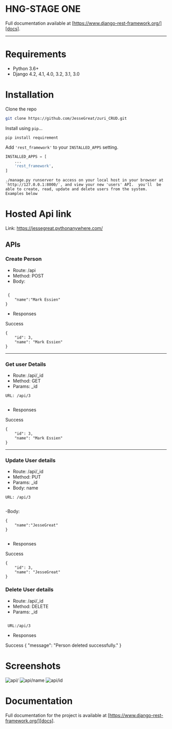 # HNG-STAGE ONE

Full documentation available at [https://www.django-rest-framework.org/][docs].

---

# Requirements

* Python 3.6+
* Django 4.2, 4.1, 4.0, 3.2, 3.1, 3.0

# Installation

Clone the repo
   ```sh
   git clone https://github.com/JesseGreat/zuri_CRUD.git
   ```

Install using `pip`...

    pip install requirement

Add `'rest_framework'` to your `INSTALLED_APPS` setting.
```python
INSTALLED_APPS = [
    ...
    'rest_framework',
]
```


    ./manage.py runserver to access on your local host in your browser at `http://127.0.0.1:8000/`, and view your new 'users' API.  you'll  be able to create, read, update and delete users from the system. Examples below

# Hosted Api link

Link: https://jessegreat.pythonanywhere.com/

## APIs

### Create Person

- Route: /api
- Method: POST
- Body:

```

 {
    "name":"Mark Essien"
}

```

- Responses

Success

```
{
    "id": 3,
    "name": "Mark Essien"
}

```

---

### Get user Details

- Route: /api/_id
- Method: GET
- Params: _id

```
URL: /api/3


```

- Responses

Success

```
{
    "id": 3,
    "name": "Mark Essien"
}
```

---

### Update User details

- Route: /api/_id
- Method: PUT
- Params: _id
- Body: name

```
URL: /api/3


```

-Body:

```
{
    "name":"JesseGreat"
}


```

- Responses

Success

```
{
    "id": 3,
    "name": "JesseGreat"
}
```

### Delete User details

- Route: /api/_id
- Method: DELETE
- Params: _id

```

 URL:/api/3

```

- Responses

Success
{
    "message": "Person deleted successfully."
}

# Screenshots 

![api/](https://i.imgur.com/8aAMD9S.png)
![api/name](https://i.imgur.com/jSQA6Iy.png)
![api/id](https://i.imgur.com/rHgPUbq.png)

# Documentation 

Full documentation for the project is available at [https://www.django-rest-framework.org/][docs].
